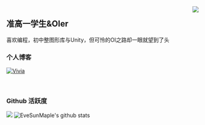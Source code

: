 <img align="right" src="https://count.getloli.com/get/@:EveSunMaple?theme=rule34">

## 准高一学生&OIer

喜欢编程，初中整图形库与Unity，但可怜的OI之路却一眼就望到了头

### 个人博客

[![Vivia](https://github-readme-stats.vercel.app/api/pin/?username=EveSunMaple&repo=Vivia-Web)](https://github.com/EveSunMaple/Vivia-Web)
<br><br><br>

### Github 活跃度

[![](https://activity-graph.herokuapp.com/graph?username=EveSunMaple&theme=dracula)](https://github.com/ashutosh00710/github-readme-activity-graph)
![EveSunMaple's github stats](https://github-readme-stats.vercel.app/api?username=EveSunMaple&show_icons=true&theme=vue)
